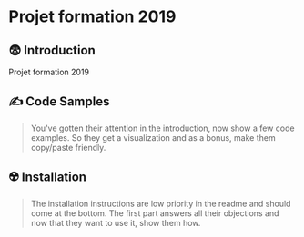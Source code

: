 # Projet formation 2019

## 😨 Introduction

Projet formation 2019

## ✍️ Code Samples

> You've gotten their attention in the introduction, now show a few code examples. So they get a visualization and as a bonus, make them copy/paste friendly.

## ☢️ Installation

> The installation instructions are low priority in the readme and should come at the bottom. The first part answers all their objections and now that they want to use it, show them how.
